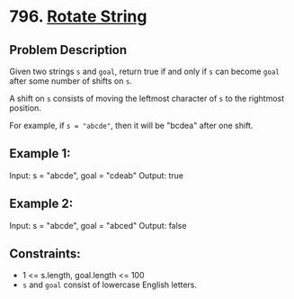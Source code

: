 # 796. [Rotate String](https://leetcode.com/problems/rotate-string/description/)

## Problem Description

Given two strings `s` and `goal`, return true if and only if `s` can become `goal` after some number of shifts on `s`.

A shift on `s` consists of moving the leftmost character of `s` to the rightmost position.

For example, if `s = "abcde"`, then it will be "bcdea" after one shift.

## Example 1:

Input: s = "abcde", goal = "cdeab"
Output: true

## Example 2:

Input: s = "abcde", goal = "abced"
Output: false

## Constraints:

- 1 <= s.length, goal.length <= 100
- `s` and `goal` consist of lowercase English letters.
